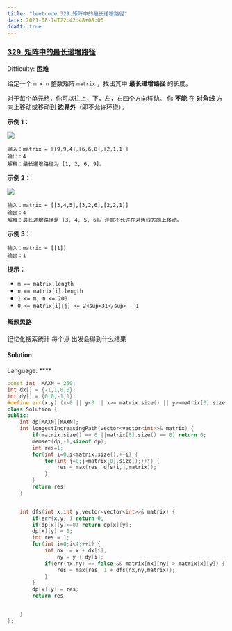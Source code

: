```yaml
---
title: "leetcode.329.矩阵中的最长递增路径"
date: 2021-08-14T22:42:48+08:00
draft: true
---
```




### [329\. 矩阵中的最长递增路径](https://leetcode-cn.com/problems/longest-increasing-path-in-a-matrix/)

Difficulty: **困难**


给定一个 `m x n` 整数矩阵 `matrix` ，找出其中 **最长递增路径** 的长度。

对于每个单元格，你可以往上，下，左，右四个方向移动。 你 **不能** 在 **对角线** 方向上移动或移动到 **边界外**（即不允许环绕）。

**示例 1：**

![](https://assets.leetcode.com/uploads/2021/01/05/grid1.jpg)

```
输入：matrix = [[9,9,4],[6,6,8],[2,1,1]]
输出：4 
解释：最长递增路径为 [1, 2, 6, 9]。
```

**示例 2：**

![](https://assets.leetcode.com/uploads/2021/01/27/tmp-grid.jpg)

```
输入：matrix = [[3,4,5],[3,2,6],[2,2,1]]
输出：4 
解释：最长递增路径是 [3, 4, 5, 6]。注意不允许在对角线方向上移动。
```

**示例 3：**

```
输入：matrix = [[1]]
输出：1
```

**提示：**

*   `m == matrix.length`
*   `n == matrix[i].length`
*   `1 <= m, n <= 200`
*   `0 <= matrix[i][j] <= 2<sup>31</sup> - 1`

#### 解题思路

记忆化搜索统计 每个点 出发会得到什么结果



#### Solution

Language: ****

```cpp
const int  MAXN = 250;
int dx[] = {-1,1,0,0};
int dy[] = {0,0,-1,1};
#define err(x,y) (x<0 || y<0 || x>= matrix.size() || y>=matrix[0].size())
class Solution {
public:
    int dp[MAXN][MAXN];
    int longestIncreasingPath(vector<vector<int>>& matrix) {
        if(matrix.size() == 0 ||matrix[0].size() == 0) return 0;
        memset(dp,-1,sizeof dp);
        int res=1;
        for(int i=0;i<matrix.size();++i) {
            for(int j=0;j<matrix[0].size();++j) {
                res = max(res, dfs(i,j,matrix));
            }
        }
        return res;
    }


    int dfs(int x,int y,vector<vector<int>>& matrix) {
        if(err(x,y) ) return 0;
        if(dp[x][y]>=0) return dp[x][y];
        dp[x][y] = 1;
        int res = 1;
        for(int i=0;i<4;++i) {
            int nx  = x + dx[i],
                ny = y + dy[i];
            if(err(nx,ny) == false && matrix[nx][ny] > matrix[x][y]) {
                res = max(res, 1 + dfs(nx,ny,matrix));
            }
        }
        dp[x][y] = res;
        return res;


    }
};
```

